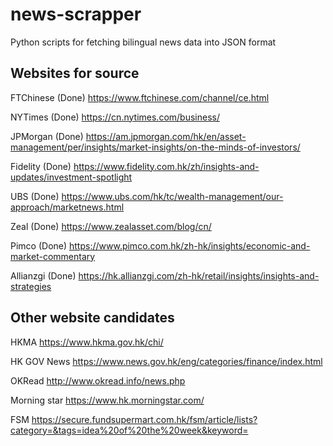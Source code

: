 # news-scrapper
Python scripts for fetching bilingual news data into JSON format

## Websites for source
FTChinese (Done)
https://www.ftchinese.com/channel/ce.html

NYTimes (Done)
https://cn.nytimes.com/business/

JPMorgan (Done)
https://am.jpmorgan.com/hk/en/asset-management/per/insights/market-insights/on-the-minds-of-investors/

Fidelity (Done)
https://www.fidelity.com.hk/zh/insights-and-updates/investment-spotlight

UBS (Done)
https://www.ubs.com/hk/tc/wealth-management/our-approach/marketnews.html

Zeal (Done)
https://www.zealasset.com/blog/cn/

Pimco (Done)
https://www.pimco.com.hk/zh-hk/insights/economic-and-market-commentary

Allianzgi (Done)
https://hk.allianzgi.com/zh-hk/retail/insights/insights-and-strategies

## Other website candidates
HKMA
https://www.hkma.gov.hk/chi/

HK GOV News
https://www.news.gov.hk/eng/categories/finance/index.html 

OKRead
http://www.okread.info/news.php

Morning star
https://www.hk.morningstar.com/

FSM
https://secure.fundsupermart.com.hk/fsm/article/lists?category=&tags=idea%20of%20the%20week&keyword=
